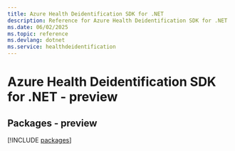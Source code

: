 ```yaml
---
title: Azure Health Deidentification SDK for .NET
description: Reference for Azure Health Deidentification SDK for .NET
ms.date: 06/02/2025
ms.topic: reference
ms.devlang: dotnet
ms.service: healthdeidentification
---
```

# Azure Health Deidentification SDK for .NET - preview
## Packages - preview
[!INCLUDE [packages](health-deidentification-index.md)]